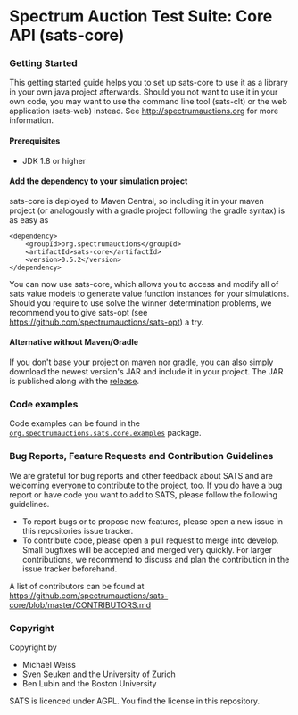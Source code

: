 # Spectrum Auction Test Suite: Core API (sats-core)

### Getting Started
This getting started guide helps you to set up sats-core to use it as a library in your own java project afterwards. 
Should you not want to use it in your own code, you may want to use the command line tool (sats-clt) or the web application (sats-web) instead. See 
http://spectrumauctions.org for more information.

#### Prerequisites
* JDK 1.8 or higher

#### Add the dependency to your simulation project
sats-core is deployed to Maven Central, so including it in your maven project (or analogously with a gradle project following the gradle syntax) is as easy as 
```
<dependency>
    <groupId>org.spectrumauctions</groupId>
    <artifactId>sats-core</artifactId>
    <version>0.5.2</version>
</dependency>
```
You can now use sats-core, which allows you to access and modify all of sats value models to generate value function instances for your simulations.
Should you require to use solve the winner determination problems, we recommend you to give sats-opt (see https://github.com/spectrumauctions/sats-opt) a try.

#### Alternative without Maven/Gradle
If you don't base your project on maven nor gradle, you can also simply download the newest version's JAR and include it in your project. The JAR is published along with the [release](https://github.com/spectrumauctions/sats-core/releases/).

### Code examples
Code examples can be found in the
[`org.spectrumauctions.sats.core.examples`](https://github.com/spectrumauctions/sats-core/tree/master/src/test/java/org/spectrumauctions/sats/core/examples)
package. 

### Bug Reports, Feature Requests and Contribution Guidelines
We are grateful for bug reports and other feedback about SATS and are welcoming everyone to contribute to the project, too. 
If you do have a bug report or have code you want to add to SATS, please follow the following guidelines.
* To report bugs or to propose new features, please open a new issue in this repositories issue tracker. 
* To contribute code, please open a pull request to merge into develop. Small bugfixes will be accepted and merged very quickly. 
For larger contributions, we recommend to discuss and plan the contribution in the issue tracker beforehand.

A list of contributors can be found at 
https://github.com/spectrumauctions/sats-core/blob/master/CONTRIBUTORS.md

### Copyright
Copyright by
* Michael Weiss
* Sven Seuken and the University of Zurich
* Ben Lubin and the Boston University

SATS is licenced under AGPL. You find the license in this repository. 

